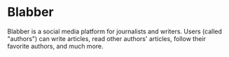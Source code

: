 # Blabber

Blabber is a social media platform for journalists and writers. Users (called "authors") can write articles, read other authors' articles, follow their favorite authors, and much more.
